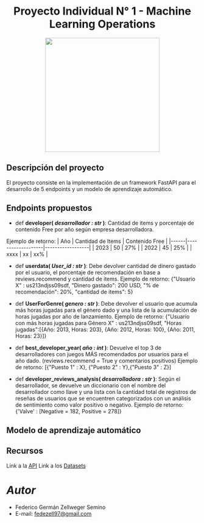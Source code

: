# <center>Proyecto Individual N° 1 - Machine Learning Operations</center>
<p align="center">
<img src="https://user-images.githubusercontent.com/67664604/217914153-1eb00e25-ac08-4dfa-aaf8-53c09038f082.png"  height=300>
</p>



## **Descripción del proyecto**
El proyecto consiste en la implementación de un framework FastAPI para el desarrollo de 5 endpoints y un modelo de aprendizaje automático.


## **Endpoints propuestos**

+ def **developer( *desarrollador : str* )**:
    Cantidad de items y porcentaje de contenido Free por año según empresa desarrolladora.
  
Ejemplo de retorno:
| Año  | Cantidad de Items | Contenido Free  |
|------|-------------------|------------------|
| 2023 | 50                | 27%              |
| 2022 | 45                | 25%              |
| xxxx | xx                | xx%              |


+ def **userdata( *User_id : str* )**:
    Debe devolver cantidad de dinero gastado por el usuario, el porcentaje de recomendación en base a reviews.recommend y cantidad de items.
Ejemplo de retorno: {"Usuario X" : us213ndjss09sdf, "Dinero gastado": 200 USD, "% de recomendación": 20%, "cantidad de items": 5}

+ def **UserForGenre( *genero : str* )**:
    Debe devolver el usuario que acumula más horas jugadas para el género dado y una lista de la acumulación de horas jugadas por año de lanzamiento.
Ejemplo de retorno: {"Usuario con más horas jugadas para Género X" : us213ndjss09sdf,
			     "Horas jugadas":[{Año: 2013, Horas: 203}, {Año: 2012, Horas: 100}, {Año: 2011, Horas: 23}]}
	
+ def **best_developer_year( *año : int* )**:
   Devuelve el top 3 de desarrolladores con juegos MÁS recomendados por usuarios para el año dado. (reviews.recommend = True y comentarios positivos)
Ejemplo de retorno: [{"Puesto 1" : X}, {"Puesto 2" : Y},{"Puesto 3" : Z}]

+ def **developer_reviews_analysis( *desarrolladora : str* )**:
    Según el desarrollador, se devuelve un diccionario con el nombre del desarrollador como llave y una lista con la cantidad total 
    de registros de reseñas de usuarios que se encuentren categorizados con un análisis de sentimiento como valor positivo o negativo. 
Ejemplo de retorno: {'Valve' : [Negative = 182, Positive = 278]}

## **Modelo de aprendizaje automático**

## **Recursos**
Link a la [API](https://pi-mlops-djwn.onrender.com/docs)
Link a los [Datasets](https://github.com/FedeZell/PI-MLOps/tree/main/Datasets/Procesado)

# _Autor_
- Federico Germán Zellweger Semino
- E-mail: fedezell97@gmail.com
